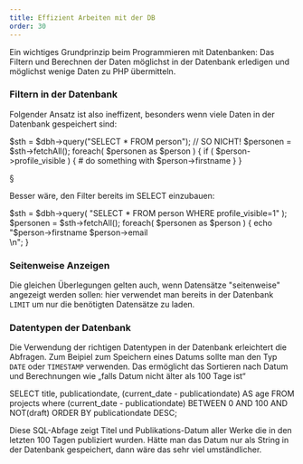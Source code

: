 ```yaml
---
title: Effizient Arbeiten mit der DB
order: 30
---
```


Ein wichtiges Grundprinzip beim Programmieren mit Datenbanken: Das Filtern
und Berechnen der Daten möglichst in der Datenbank erledigen und möglichst
wenige Daten zu PHP übermitteln.

### Filtern in der Datenbank

Folgender Ansatz ist also ineffizent,
besonders wenn viele Daten in der Datenbank gespeichert sind:

<php caption="Ineffiziente Abfrage der Datenbank">
$sth = $dbh->query("SELECT * FROM person");  // SO NICHT!
$personen = $sth->fetchAll();
foreach( $personen as $person ) {
  if ( $person->profile_visible ) {
    # do something with $person->firstname
  }
}
</php>

§

Besser wäre, den Filter bereits im SELECT einzubauen:

<php caption="Effiziente Abfrage der Datenbank">
$sth = $dbh->query(
  "SELECT * FROM person WHERE profile_visible=1"
);
$personen = $sth->fetchAll();
foreach( $personen as $person ) {
  echo "$person->firstname $person->email</br>\n";
}
</php>

### Seitenweise Anzeigen

Die gleichen Überlegungen gelten auch, wenn Datensätze "seitenweise" angezeigt
werden sollen: hier verwendet man bereits in der Datenbank `LIMIT` um nur
die benötigten Datensätze zu laden.

### Datentypen der Datenbank

Die Verwendung der richtigen Datentypen in der Datenbank erleichtert die
Abfragen.  Zum Beipiel zum Speichern eines Datums sollte man den Typ `DATE` oder
`TIMESTAMP` verwenden.  Das ermöglicht das Sortieren nach Datum und  Berechnungen wie
„falls Datum nicht älter als 100 Tage ist“

<sql>
SELECT
  title,
  publicationdate,
  (current_date - publicationdate) AS age
FROM projects where
  (current_date - publicationdate) BETWEEN 0 AND 100
  AND NOT(draft)
ORDER BY publicationdate DESC;
</sql>

Diese SQL-Abfage zeigt Titel und Publikations-Datum aller Werke die in den
letzten 100 Tagen publiziert wurden.  Hätte man das Datum nur
als String in der Datenbank gespeichert, dann wäre das sehr viel umständlicher.


